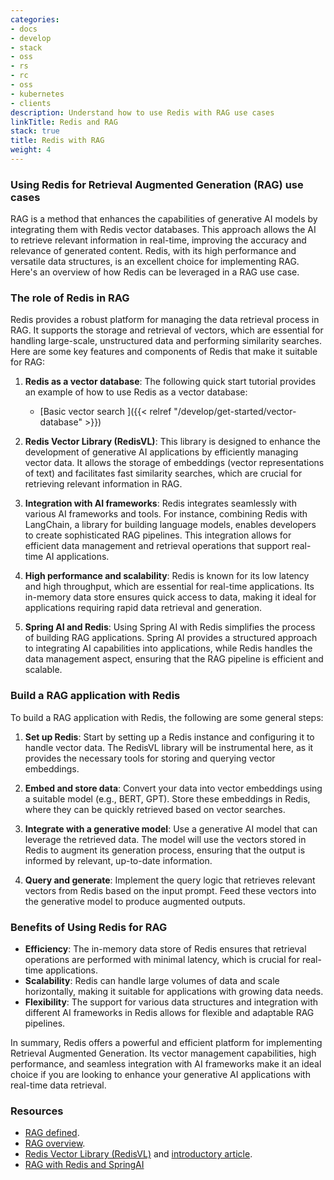```yaml
---
categories:
- docs
- develop
- stack
- oss
- rs
- rc
- oss
- kubernetes
- clients
description: Understand how to use Redis with RAG use cases
linkTitle: Redis and RAG
stack: true
title: Redis with RAG
weight: 4
---
```

### Using Redis for Retrieval Augmented Generation (RAG) use cases

RAG is a method that enhances the capabilities of generative AI models by integrating them with Redis vector databases.
This approach allows the AI to retrieve relevant information in real-time, improving the accuracy and relevance of generated content.
Redis, with its high performance and versatile data structures, is an excellent choice for implementing RAG.
Here's an overview of how Redis can be leveraged in a RAG use case.

### The role of Redis in RAG

Redis provides a robust platform for managing the data retrieval process in RAG.
It supports the storage and retrieval of vectors, which are essential for handling large-scale, unstructured data and performing similarity searches.
Here are some key features and components of Redis that make it suitable for RAG:

1. **Redis as a vector database**: The following quick start tutorial provides an example of how to use Redis as a vector database:
    - [Basic vector search ]({{< relref "/develop/get-started/vector-database" >}})

1. **Redis Vector Library (RedisVL)**: This library is designed to enhance the development of generative AI applications by efficiently managing vector data. It allows the storage of embeddings (vector representations of text) and facilitates fast similarity searches, which are crucial for retrieving relevant information in RAG.

1. **Integration with AI frameworks**: Redis integrates seamlessly with various AI frameworks and tools. For instance, combining Redis with LangChain, a library for building language models, enables developers to create sophisticated RAG pipelines. This integration allows for efficient data management and retrieval operations that support real-time AI applications.

1. **High performance and scalability**: Redis is known for its low latency and high throughput, which are essential for real-time applications. Its in-memory data store ensures quick access to data, making it ideal for applications requiring rapid data retrieval and generation.

1. **Spring AI and Redis**: Using Spring AI with Redis simplifies the process of building RAG applications. Spring AI provides a structured approach to integrating AI capabilities into applications, while Redis handles the data management aspect, ensuring that the RAG pipeline is efficient and scalable.

### Build a RAG application with Redis

To build a RAG application with Redis, the following are some general steps:

1. **Set up Redis**: Start by setting up a Redis instance and configuring it to handle vector data. The RedisVL library will be instrumental here, as it provides the necessary tools for storing and querying vector embeddings.

1. **Embed and store data**: Convert your data into vector embeddings using a suitable model (e.g., BERT, GPT). Store these embeddings in Redis, where they can be quickly retrieved based on vector searches.

1. **Integrate with a generative model**: Use a generative AI model that can leverage the retrieved data. The model will use the vectors stored in Redis to augment its generation process, ensuring that the output is informed by relevant, up-to-date information.

1. **Query and generate**: Implement the query logic that retrieves relevant vectors from Redis based on the input prompt. Feed these vectors into the generative model to produce augmented outputs.

### Benefits of Using Redis for RAG

- **Efficiency**: The in-memory data store of Redis ensures that retrieval operations are performed with minimal latency, which is crucial for real-time applications.
- **Scalability**: Redis can handle large volumes of data and scale horizontally, making it suitable for applications with growing data needs.
- **Flexibility**: The support for various data structures and integration with different AI frameworks in Redis allows for flexible and adaptable RAG pipelines.

In summary, Redis offers a powerful and efficient platform for implementing Retrieval Augmented Generation. Its vector management capabilities, high performance, and seamless integration with AI frameworks make it an ideal choice if you are looking to enhance your generative AI applications with real-time data retrieval.

### Resources

- [RAG defined](https://redis.io/glossary/retrieval-augmented-generation/).
- [RAG overview](https://redis.io/kb/doc/2ok7xd1drq/how-to-perform-retrieval-augmented-generation-rag-with-redis).
- [Redis Vector Library (RedisVL)](https://redis.io/docs/latest/integrate/redisvl/) and [introductory article](https://redis.io/blog/introducing-the-redis-vector-library-for-enhancing-genai-development/).
- [RAG with Redis and SpringAI](https://redis.io/blog/building-a-rag-application-with-redis-and-spring-ai/)